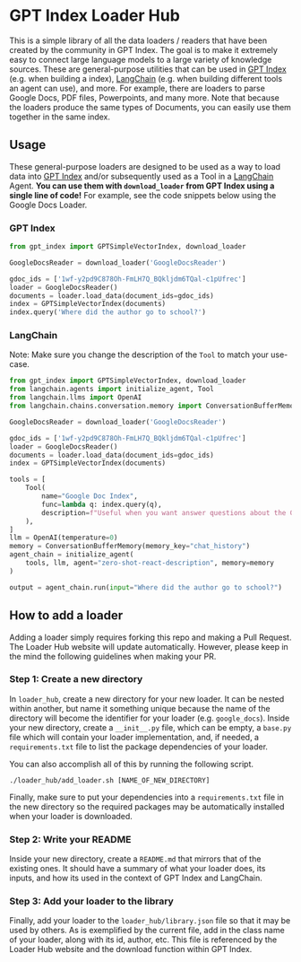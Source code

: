 # GPT Index Loader Hub

This is a simple library of all the data loaders / readers that have been created by the community in GPT Index. The goal is to make it extremely easy to connect large language models to a large variety of knowledge sources. These are general-purpose utilities that can be used in [GPT Index](https://github.com/jerryjliu/gpt_index/tree/main/gpt_index) (e.g. when building a index), [LangChain](https://github.com/hwchase17/langchain) (e.g. when building different tools an agent can use), and more. For example, there are loaders to parse Google Docs, PDF files, Powerpoints, and many more. Note that because the loaders produce the same types of Documents, you can easily use them together in the same index.

## Usage

These general-purpose loaders are designed to be used as a way to load data into [GPT Index](https://github.com/jerryjliu/gpt_index/tree/main/gpt_index) and/or subsequently used as a Tool in a [LangChain](https://github.com/hwchase17/langchain) Agent. **You can use them with `download_loader` from GPT Index using a single line of code!** For example, see the code snippets below using the Google Docs Loader.

### GPT Index

```python
from gpt_index import GPTSimpleVectorIndex, download_loader

GoogleDocsReader = download_loader('GoogleDocsReader')

gdoc_ids = ['1wf-y2pd9C878Oh-FmLH7Q_BQkljdm6TQal-c1pUfrec']
loader = GoogleDocsReader()
documents = loader.load_data(document_ids=gdoc_ids)
index = GPTSimpleVectorIndex(documents)
index.query('Where did the author go to school?')
```

### LangChain

Note: Make sure you change the description of the `Tool` to match your use-case.

```python
from gpt_index import GPTSimpleVectorIndex, download_loader
from langchain.agents import initialize_agent, Tool
from langchain.llms import OpenAI
from langchain.chains.conversation.memory import ConversationBufferMemory

GoogleDocsReader = download_loader('GoogleDocsReader')

gdoc_ids = ['1wf-y2pd9C878Oh-FmLH7Q_BQkljdm6TQal-c1pUfrec']
loader = GoogleDocsReader()
documents = loader.load_data(document_ids=gdoc_ids)
index = GPTSimpleVectorIndex(documents)

tools = [
    Tool(
        name="Google Doc Index",
        func=lambda q: index.query(q),
        description=f"Useful when you want answer questions about the Google Documents.",
    ),
]
llm = OpenAI(temperature=0)
memory = ConversationBufferMemory(memory_key="chat_history")
agent_chain = initialize_agent(
    tools, llm, agent="zero-shot-react-description", memory=memory
)

output = agent_chain.run(input="Where did the author go to school?")
```

## How to add a loader

Adding a loader simply requires forking this repo and making a Pull Request. The Loader Hub website will update automatically. However, please keep in the mind the following guidelines when making your PR.

### Step 1: Create a new directory

In `loader_hub`, create a new directory for your new loader. It can be nested within another, but name it something unique because the name of the directory will become the identifier for your loader (e.g. `google_docs`). Inside your new directory, create a `__init__.py` file, which can be empty, a `base.py` file which will contain your loader implementation, and, if needed, a `requirements.txt` file to list the package dependencies of your loader.

You can also accomplish all of this by running the following script.

```
./loader_hub/add_loader.sh [NAME_OF_NEW_DIRECTORY]
```

Finally, make sure to put your dependencies into a `requirements.txt` file in the new directory so the required packages may be automatically installed when your loader is downloaded.

### Step 2: Write your README

Inside your new directory, create a `README.md` that mirrors that of the existing ones. It should have a summary of what your loader does, its inputs, and how its used in the context of GPT Index and LangChain.

### Step 3: Add your loader to the library

Finally, add your loader to the `loader_hub/library.json` file so that it may be used by others. As is exemplified by the current file, add in the class name of your loader, along with its id, author, etc. This file is referenced by the Loader Hub website and the download function within GPT Index.
